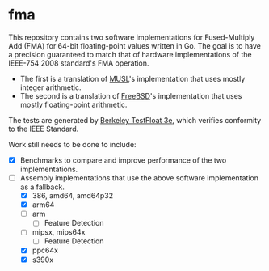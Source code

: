 # fma

This repository contains two software implementations for Fused-Multiply Add (FMA) for 64-bit floating-point values written in Go. The goal is to have a precision guaranteed to match that of hardware implementations of the IEEE-754 2008 standard's FMA operation.
- The first is a translation of [MUSL](http://git.musl-libc.org/cgit/musl/tree/src/math/fma.c)'s implementation that uses mostly integer arithmetic.
- The second is a translation of [FreeBSD](https://svnweb.freebsd.org/base/head/lib/msun/src/s_fma.c?view=markup)'s implementation that uses mostly floating-point arithmetic.

The tests are generated by [Berkeley TestFloat 3e](http://www.jhauser.us/arithmetic/TestFloat.html), which verifies conformity to the IEEE Standard.

Work still needs to be done to include:
- [x] Benchmarks to compare and improve performance of the two implementations.
- [ ] Assembly implementations that use the above software implementation as a fallback.
	- [x] 386, amd64, amd64p32
	- [x] arm64
	- [ ] arm
		- [ ] Feature Detection
	- [ ] mipsx, mips64x
		- [ ] Feature Detection
	- [x] ppc64x
	- [x] s390x